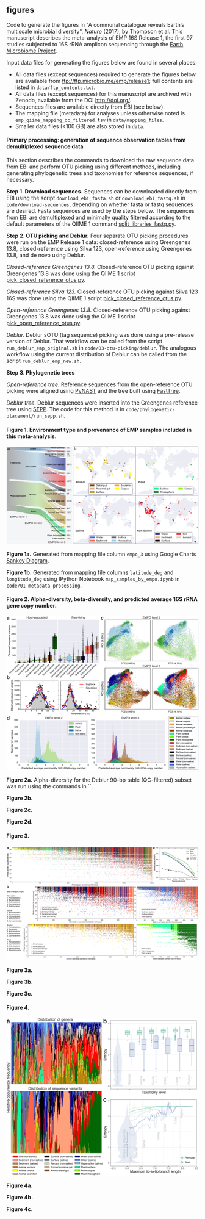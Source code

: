 ## figures

Code to generate the figures in "A communal catalogue reveals Earth’s multiscale microbial diversity", *Nature* (2017), by Thompson et al. This manuscript describes the meta-analysis of EMP 16S Release 1, the first 97 studies subjected to 16S rRNA amplicon sequencing through the [Earth Microbiome Project](http://www.earthmicrobiome.org).

Input data files for generating the figures below are found in several places:

* All data files (except sequences) required to generate the figures below are available from ftp://ftp.microbio.me/emp/release1; full contents are listed in `data/ftp_contents.txt`. 
* All data files (except sequences) for this manuscript are archived with Zenodo, available from the DOI http://doi.org/.
* Sequences files are available directly from EBI (see below).
* The mapping file (metadata) for analyses unless otherwise noted is `emp_qiime_mapping_qc_filtered.tsv` in `data/mapping_files`.
* Smaller data files (<100 GB) are also stored in `data`.

#### Primary processing: generation of sequence observation tables from demultiplexed sequence data

This section describes the commands to download the raw sequence data from EBI and perform OTU picking using different methods, including generating phylogenetic trees and taxonomies for reference sequences, if necessary.

**Step 1. Download sequences.** Sequences can be downloaded directly from EBI using the script `download_ebi_fasta.sh` or `download_ebi_fastq.sh` in `code/download-sequences`, depending on whether fasta or fastq sequences are desired. Fasta sequences are used by the steps below. The sequences from EBI are demultiplexed and minimally quality filtered according to the default parameters of the QIIME 1 command [split_libraries_fastq.py](http://qiime.org/scripts/split_libraries_fastq.html).

**Step 2. OTU picking and Deblur.** Four separate OTU picking procedures were run on the EMP Release 1 data: closed-reference using Greengenes 13.8, closed-reference using Silva 123, open-reference using Greengenes 13.8, and de novo using Deblur.

*Closed-reference Greengenes 13.8.* Closed-reference OTU picking against Greengenes 13.8 was done using the QIIME 1 script [pick_closed_reference_otus.py](http://qiime.org/scripts/pick_closed_reference_otus.html).

*Closed-reference Silva 123.* Closed-reference OTU picking against Silva 123 16S was done using the QIIME 1 script [pick_closed_reference_otus.py](http://qiime.org/scripts/pick_closed_reference_otus.html).

*Open-reference Greengenes 13.8.* Closed-reference OTU picking against Greengenes 13.8 was done using the QIIME 1 script [pick_open_reference_otus.py](http://qiime.org/scripts/pick_open_reference_otus.html).

*Deblur.* Deblur sOTU (tag sequence) picking was done using a pre-release version of Deblur. That workflow can be called from the script `run_deblur_emp_original.sh` in `code/03-otu-picking/deblur`. The analogous workflow using the current distribution of Deblur can be called from the script `run_deblur_emp_new.sh`.

**Step 3. Phylogenetic trees**

*Open-reference tree.* Reference sequences from the open-reference OTU picking were aligned using [PyNAST](https://biocore.github.io/pynast/) and the tree built using [FastTree](https://www.msi.umn.edu/sw/fasttree).

*Deblur tree.* Deblur sequences were inserted into the Greengenes reference tree using [SEPP](https://github.com/smirarab/sepp). The code for this method is in `code/phylogenetic-placement/run_sepp.sh`.

#### Figure 1. Environment type and provenance of EMP samples included in this meta-analysis. 

![](images/figure1_samples.png)

**Figure 1a.** Generated from mapping file column `empo_3` using Google Charts [Sankey Diagram](https://developers.google.com/chart/interactive/docs/gallery/sankey).

**Figure 1b.** Generated from mapping file columns `latitude_deg` and `longitude_deg` using IPython Notebook `map_samples_by_empo.ipynb` in `code/01-metadata-processing`.

#### Figure 2. Alpha-diversity, beta-diversity, and predicted average 16S rRNA gene copy number. 

![](images/figure2_abdiv.png)

**Figure 2a.** Alpha-diversity for the Deblur 90-bp table (QC-filtered) subset was run using the commands in ``.

**Figure 2b.** 

**Figure 2c.** 

**Figure 2d.** 

#### Figure 3.

![](images/figure3_nestedness.png)

**Figure 3a.** 

**Figure 3b.** 

**Figure 3c.** 

#### Figure 4.

![](images/figure4_entropy.png)

**Figure 4a.** 

**Figure 4b.** 

**Figure 4c.** 
